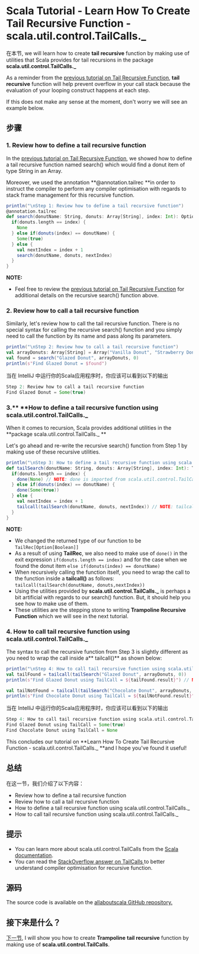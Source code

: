 # Scala Tutorial - Learn How To Create Tail Recursive Function - scala.util.control.TailCalls._


在本节, we will learn how to create **tail recursive** function by making use of utilities that Scala provides for tail recursions in the package **scala.util.control.TailCalls._**

 

As a reminder from the [previous tutorial on Tail Recursive Function](http://allaboutscala.com/tutorials/chapter-3-beginner-tutorial-using-functions-scala/scala-tutorial-learn-create-tail-recursive-function-tailrec-annotation/), **tail recursive** function will help prevent overflow in your call stack because the evaluation of your looping construct happens at each step.

 

If this does not make any sense at the moment, don't worry we will see an example below.

## 步骤

### 1. Review how to define a tail recursive function

In the [previous tutorial on Tail Recursive Function](http://allaboutscala.com/tutorials/chapter-3-beginner-tutorial-using-functions-scala/scala-tutorial-learn-create-tail-recursive-function-tailrec-annotation/), we showed how to define a tail recursive function named search() which would find a donut item of type String in an Array.

 

Moreover, we used the annotation **@annotation.tailrec **in order to instruct the compiler to perform any compiler optimisation with regards to stack frame management for this recursive function.

```scala
println("\nStep 1: Review how to define a tail recursive function")
@annotation.tailrec
def search(donutName: String, donuts: Array[String], index: Int): Option[Boolean] = {
  if(donuts.length == index) {
    None
  } else if(donuts(index) == donutName) {
    Some(true)
  } else {
    val nextIndex = index + 1
    search(donutName, donuts, nextIndex)
  }
}

```

**NOTE:**

- Feel free to review the [previous tutorial on Tail Recursive Function](http://allaboutscala.com/tutorials/chapter-3-beginner-tutorial-using-functions-scala/scala-tutorial-learn-create-tail-recursive-function-tailrec-annotation/) for additional details on the recursive search() function above.

### 2. Review how to call a tail recursive function

Similarly, let's review how to call the tail recursive function. There is no special syntax for calling the recursive search() function and you simply need to call the function by its name and pass along its parameters.

```scala
println("\nStep 2: Review how to call a tail recursive function")
val arrayDonuts: Array[String] = Array("Vanilla Donut", "Strawberry Donut", "Plain Donut", "Glazed Donut")
val found = search("Glazed Donut", arrayDonuts, 0)
println(s"Find Glazed Donut = $found")

```

当在 IntelliJ 中运行你的Scala应用程序时，你应该可以看到以下的输出

```scala
Step 2: Review how to call a tail recursive function
Find Glazed Donut = Some(true)

```

 

### 3.** **How to define a tail recursive function using scala.util.control.TailCalls._

When it comes to recursion, Scala provides additional utilities in the **package scala.util.control.TailCalls._ **

 

Let's go ahead and re-write the recursive search() function from Step 1 by making use of these recursive utilities.

```scala
println("\nStep 3: How to define a tail recursive function using scala.util.control.TailCalls._")
def tailSearch(donutName: String, donuts: Array[String], index: Int): TailRec[Option[Boolean]] = {
  if(donuts.length == index) {
    done(None) // NOTE: done is imported from scala.util.control.TailCalls._
  } else if(donuts(index) == donutName) {
    done(Some(true))
  } else {
    val nextIndex = index + 1
    tailcall(tailSearch(donutName, donuts, nextIndex)) // NOTE: tailcall is imported from  scala.util.control.TailCalls._
  }
}

```

**NOTE:**

- We changed the returned type of our function to be `TailRec[Option[Boolean]]`
- As a result of using **TailRec**, we also need to make use of `done()` in the exit expression `if(donuts.length == index)` and for the case when we found the donut item `else if(donuts(index) == donutName)`
- When recursively calling the function itself, you need to wrap the call to the function inside a **tailcall()** as follows: `tailcall(tailSearch(donutName, donuts,nextIndex))`
- Using the utilities provided by **scala.util.control.TailCalls._** is perhaps a bit artificial with regards to our search() function. But, it should help you see how to make use of them.
- These utilities are the stepping stone to writing **Trampoline Recursive Function** which we will see in the next tutorial.

### 4. How to call tail recursive function using scala.util.control.TailCalls._

The syntax to call the recursive function from Step 3 is slightly different as you need to wrap the call inside a** tailcall()** as shown below:

```scala
println("\nStep 4: How to call tail recursive function using scala.util.control.TailCalls._")
val tailFound = tailcall(tailSearch("Glazed Donut", arrayDonuts, 0))
println(s"Find Glazed Donut using TailCall = ${tailFound.result}") // NOTE: our returned value is wrapped so we need to get it by calling result

val tailNotFound = tailcall(tailSearch("Chocolate Donut", arrayDonuts, 0))
println(s"Find Chocolate Donut using TailCall = ${tailNotFound.result}")

```

当在 IntelliJ 中运行你的Scala应用程序时，你应该可以看到以下的输出

```scala
Step 4: How to call tail recursive function using scala.util.control.TailCalls._
Find Glazed Donut using TailCall = Some(true)
Find Chocolate Donut using TailCall = None

```

This concludes our tutorial on **Learn How To Create Tail Recursive Function - scala.util.control.TailCalls._ **and I hope you've found it useful!


## 总结

在这一节，我们介绍了以下内容：

- Review how to define a tail recursive function
- Review how to call a tail recursive function
- How to define a tail recursive function using scala.util.control.TailCalls._
- How to call tail recursive function using scala.util.control.TailCalls._

## 提示

- You can learn more about scala.util.control.TailCalls from the [Scala documentation](http://lang.org/api/current/index.html#scala.util.control.TailCalls$).
- You can read the [StackOverflow answer on TailCalls ](http://stackoverflow.com/questions/4428868/how-to-use-tailcalls)to better understand compiler optimisation for recursive function.

## 源码

The source code is available on the [allaboutscala GitHub repository.](https://github.com/nadimbahadoor/allaboutscala)

 

## 接下来是什么？

[下一节](http://allaboutscala.com/tutorials/chapter-3-beginner-tutorial-using-functions-scala/scala-tutorial-learn-create-trampoline-tail-recursive-function/), I will show you how to create **Trampoline** **tail recursive** function by making use of **scala.util.control.TailCalls**.
